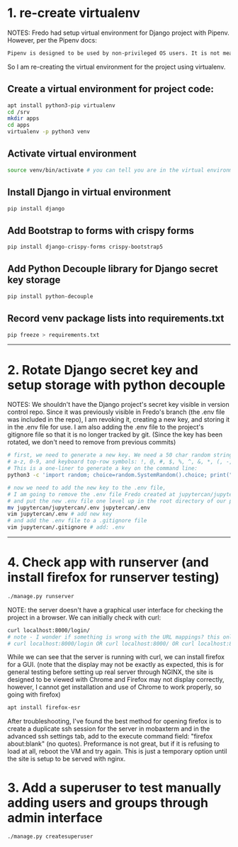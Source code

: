 # 1. re-create virtualenv
NOTES: Fredo had setup virtual environment for Django project with Pipenv. However, per the Pipenv docs: 
```bash
Pipenv is designed to be used by non-privileged OS users. It is not meant to install or handle packages for the whole OS. Running Pipenv as root or with sudo (or Admin on Windows) is highly discouraged and might lead to unintend breakage of your OS.
```
So I am re-creating the virtual environment for the project using virtualenv. 

## Create a virtual environment for project code: 
```bash
apt install python3-pip virtualenv
cd /srv
mkdir apps
cd apps
virtualenv -p python3 venv
```
## Activate virtual environment
```bash
source venv/bin/activate # you can tell you are in the virtual environment b/c of prompt prefix
```
## Install Django in virtual environment
```bash
pip install django
```
## Add Bootstrap to forms with crispy forms
```bash
pip install django-crispy-forms crispy-bootstrap5
```
## Add Python Decouple library for Django secret key storage
```bash
pip install python-decouple
```
## Record venv package lists into requirements.txt
```bash
pip freeze > requirements.txt
```
---

# 2. Rotate Django secret key and setup storage with python decouple
NOTES: We shouldn't have the Django project's secret key visible in version control repo. Since it was previously visible in Fredo's branch (the .env file was included in the repo), I am revoking it, creating a new key, and storing it in the .env file for use. I am also adding the .env file to the project's gitignore file so that it is no longer tracked by git. (Since the key has been rotated, we don't need to remove from previous commits)
```bash
# first, we need to generate a new key. We need a 50 char random string comprised of: 
# a-z, 0-9, and keyboard top-row symbols: !, @, #, $, %, ^, &, *, (, -, _, =, +, and ). 
# This is a one-liner to generate a key on the command line: 
python3 -c 'import random; choice=random.SystemRandom().choice; print("".join([choice("abcdefghijklmnopqrstuvwxyz0123456789!@#$%^&*(-_=+)") for _ in range(50)]));'
```
```bash
# now we need to add the new key to the .env file, 
# I am going to remove the .env file Fredo created at jupytercan/jupytercan 
# and put the new .env file one level up in the root directory of our project. 
mv jupytercan/jupytercan/.env jupytercan/.env
vim jupytercan/.env # add new key
# and add the .env file to a .gitignore file
vim jupytercan/.gitignore # add: .env
```
---

# 4. Check app with runserver (and install firefox for runserver testing)
```bash
./manage.py runserver
```
NOTE: the server doesn't have a graphical user interface for checking the project in a browser. We can initially check with curl:
```bash 
curl localhost:8000/login/
# note - I wonder if something is wrong with the URL mappings? this only works with the exact command above, no response for: 
# curl localhost:8000/login OR curl localhost:8000/ OR curl localhost:8000 ...need to test later
```
While we can see that the server is running with curl, we can install firefox for a GUI. (note that the display may not be exactly as expected, this is for general testing before setting up real server through NGINX, the site is designed to be viewed with Chrome and Firefox may not display correctly, however, I cannot get installation and use of Chrome to work properly, so going with firefox)
```bash
apt install firefox-esr
```
After troubleshooting, I've found the best method for opening firefox is to create a duplicate ssh session for the server in mobaxterm and in the advanced ssh settings tab, add to the execute command field: "firefox about:blank" (no quotes). Preformance is not great, but if it is refusing to load at all, reboot the VM and try again. This is just a temporary option until the site is setup to be served with nginx. 

# 3. Add a superuser to test manually adding users and groups through admin interface
```bash
./manage.py createsuperuser
```

